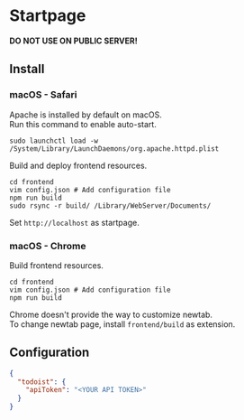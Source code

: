 # Startpage

**DO NOT USE ON PUBLIC SERVER!**

## Install

### macOS - Safari

Apache is installed by default on macOS.  
Run this command to enable auto-start.

```shell
sudo launchctl load -w /System/Library/LaunchDaemons/org.apache.httpd.plist
```

Build and deploy frontend resources.

```shell
cd frontend
vim config.json # Add configuration file
npm run build
sudo rsync -r build/ /Library/WebServer/Documents/
```

Set `http://localhost` as startpage.

### macOS - Chrome

Build frontend resources.

```shell
cd frontend
vim config.json # Add configuration file
npm run build
```

Chrome doesn't provide the way to customize newtab.  
To change newtab page, install `frontend/build` as extension.

## Configuration

```json
{
  "todoist": {
    "apiToken": "<YOUR API TOKEN>"
  }
}
```
